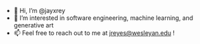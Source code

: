 - 👋 Hi, I’m @jayxrey
- 👀 I’m interested in software engineering, machine learning, and generative art 
- 📫 Feel free to reach out to me at jreyes@wesleyan.edu !
